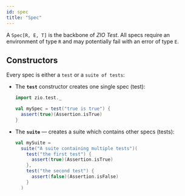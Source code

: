 ```yaml
---
id: spec
title: "Spec"
---
```


A `Spec[R, E, T]` is the backbone of _ZIO Test_. All specs require an environment of type `R` and may potentially fail with an error of type `E`.

## Constructors

Every spec is either a `test` or a `suite of tests`:

- The **`test`** constructor creates one single spec (test):

  ```scala mdoc:silent:nest
  import zio.test._
  
  val mySpec = test("true is true") {
    assert(true)(Assertion.isTrue)
  }
  ```

- The **`suite`** — creates a suite which contains other specs (tests):

  ```scala mdoc:silent:nest
  val mySuite =
    suite("A suite containing multiple tests")(
      test("the first test") {
        assert(true)(Assertion.isTrue)
      },
      test("the second test") {
        assert(false)(Assertion.isFalse)
      }
    )
  ```


